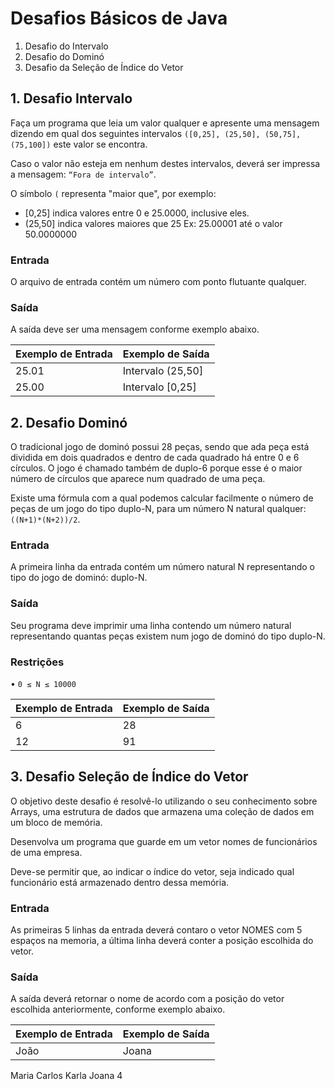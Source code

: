 # Desafios Básicos de Java
1. Desafio do Intervalo
2. Desafio do Dominó
3. Desafio da Seleção de Índice do Vetor


## 1. Desafio Intervalo 
Faça um programa que leia um valor qualquer e apresente uma mensagem dizendo em qual dos seguintes intervalos `([0,25], (25,50], (50,75], (75,100])` este valor se encontra. 

Caso o valor não esteja em nenhum destes intervalos, deverá ser impressa a mensagem: `“Fora de intervalo”`.

O símbolo `(` representa "maior que", por exemplo:

* [0,25]  indica valores entre 0 e 25.0000, inclusive eles.
* (25,50] indica valores maiores que 25 Ex: 25.00001 até o valor 50.0000000

### Entrada
O arquivo de entrada contém um número com ponto flutuante qualquer.

### Saída
A saída deve ser uma mensagem conforme exemplo abaixo.
 
| Exemplo de Entrada  |  Exemplo de Saída  |
| ------------------- | ------------------- |
|  25.01 |  Intervalo (25,50] |
|  25.00 |  Intervalo [0,25] |

## 2. Desafio Dominó 
O tradicional jogo de dominó possui 28 peças, sendo que ada peça está dividida em dois quadrados e dentro de cada quadrado há entre 0 e 6 círculos. 
O jogo é chamado também de duplo-6 porque esse é o maior número de círculos que aparece num quadrado de uma peça.

Existe uma fórmula com a qual podemos calcular facilmente o número de peças de um jogo do tipo duplo-N, para um número N natural qualquer: `((N+1)*(N+2))/2`. 

### Entrada
A primeira linha da entrada contém um número natural N representando o tipo do jogo de dominó: duplo-N.

### Saída
Seu programa deve imprimir uma linha contendo um número natural representando quantas peças existem num jogo de dominó do tipo duplo-N.

### Restrições
• `0 ≤ N ≤ 10000`
 
| Exemplo de Entrada  |  Exemplo de Saída  |
| ------------------- | ------------------- |
|  6 |  28 |
|  12 |  91 |


## 3. Desafio Seleção de Índice do Vetor 
O objetivo deste desafio é resolvê-lo utilizando o seu conhecimento sobre Arrays, uma estrutura de dados que armazena uma coleção de dados em um bloco de memória.

Desenvolva um programa que guarde em um vetor nomes de funcionários de uma empresa.  

Deve-se permitir que, ao indicar o índice do vetor, seja indicado qual funcionário está armazenado dentro dessa memória.

### Entrada
As primeiras 5 linhas da entrada deverá contaro o vetor NOMES com 5 espaços na memoria, a última linha deverá conter a posição escolhida do vetor.

### Saída
A saída deverá retornar o nome de acordo com a posição do vetor escolhida anteriormente, conforme exemplo abaixo.
 
| Exemplo de Entrada  |  Exemplo de Saída  |
| ------------------- | ------------------- |
|  João      |  Joana |
   Maria
   Carlos
   Karla
   Joana
   4          
               
